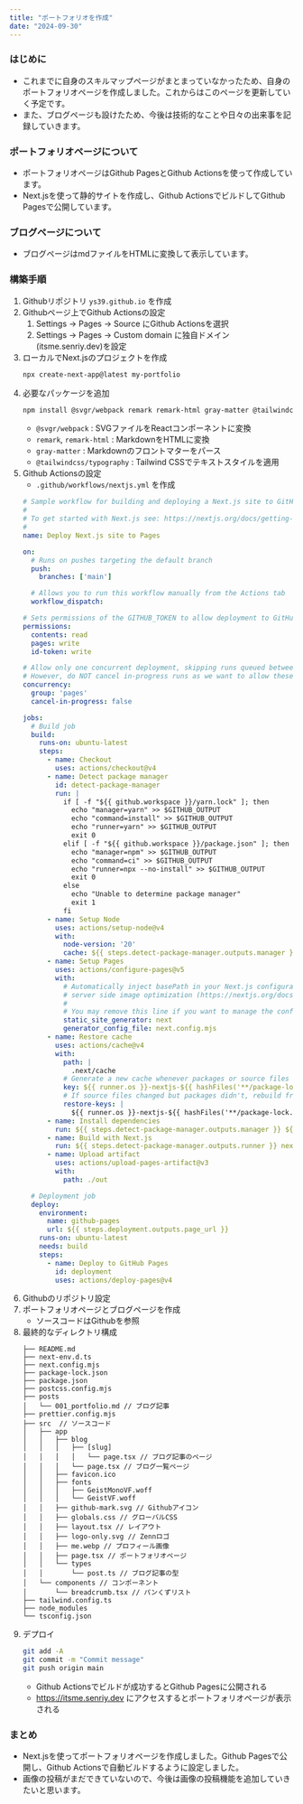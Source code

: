 ```yaml
---
title: "ポートフォリオを作成"
date: "2024-09-30"
---
```


### はじめに

* これまでに自身のスキルマップページがまとまっていなかったため、自身のポートフォリオページを作成しました。これからはこのページを更新していく予定です。
* また、ブログページも設けたため、今後は技術的なことや日々の出来事を記録していきます。

### ポートフォリオページについて

* ポートフォリオページはGithub PagesとGithub Actionsを使って作成しています。
* Next.jsを使って静的サイトを作成し、Github ActionsでビルドしてGithub Pagesで公開しています。

### ブログページについて
* ブログページはmdファイルをHTMLに変換して表示しています。

### 構築手順
1. Githubリポジトリ `ys39.github.io` を作成
2. Githubページ上でGithub Actionsの設定
    1. Settings -> Pages -> Source にGithub Actionsを選択
    2. Settings -> Pages -> Custom domain に独自ドメイン(itsme.senriy.dev)を設定
3. ローカルでNext.jsのプロジェクトを作成
    ```bash
    npx create-next-app@latest my-portfolio
    ```
4. 必要なパッケージを追加
    ```bash
    npm install @svgr/webpack remark remark-html gray-matter @tailwindcss/typography
    ```
    * `@svgr/webpack` : SVGファイルをReactコンポーネントに変換
    * `remark`, `remark-html` : MarkdownをHTMLに変換
    * `gray-matter` : Markdownのフロントマターをパース
    * `@tailwindcss/typography` : Tailwind CSSでテキストスタイルを適用
5. Github Actionsの設定
    * `.github/workflows/nextjs.yml` を作成
    ```yml
    # Sample workflow for building and deploying a Next.js site to GitHub Pages
    #
    # To get started with Next.js see: https://nextjs.org/docs/getting-started
    #
    name: Deploy Next.js site to Pages

    on:
      # Runs on pushes targeting the default branch
      push:
        branches: ['main']

      # Allows you to run this workflow manually from the Actions tab
      workflow_dispatch:

    # Sets permissions of the GITHUB_TOKEN to allow deployment to GitHub Pages
    permissions:
      contents: read
      pages: write
      id-token: write

    # Allow only one concurrent deployment, skipping runs queued between the run in-progress and latest queued.
    # However, do NOT cancel in-progress runs as we want to allow these production deployments to complete.
    concurrency:
      group: 'pages'
      cancel-in-progress: false

    jobs:
      # Build job
      build:
        runs-on: ubuntu-latest
        steps:
          - name: Checkout
            uses: actions/checkout@v4
          - name: Detect package manager
            id: detect-package-manager
            run: |
              if [ -f "${{ github.workspace }}/yarn.lock" ]; then
                echo "manager=yarn" >> $GITHUB_OUTPUT
                echo "command=install" >> $GITHUB_OUTPUT
                echo "runner=yarn" >> $GITHUB_OUTPUT
                exit 0
              elif [ -f "${{ github.workspace }}/package.json" ]; then
                echo "manager=npm" >> $GITHUB_OUTPUT
                echo "command=ci" >> $GITHUB_OUTPUT
                echo "runner=npx --no-install" >> $GITHUB_OUTPUT
                exit 0
              else
                echo "Unable to determine package manager"
                exit 1
              fi
          - name: Setup Node
            uses: actions/setup-node@v4
            with:
              node-version: '20'
              cache: ${{ steps.detect-package-manager.outputs.manager }}
          - name: Setup Pages
            uses: actions/configure-pages@v5
            with:
              # Automatically inject basePath in your Next.js configuration file and disable
              # server side image optimization (https://nextjs.org/docs/api-reference/next/image#unoptimized).
              #
              # You may remove this line if you want to manage the configuration yourself.
              static_site_generator: next
              generator_config_file: next.config.mjs
          - name: Restore cache
            uses: actions/cache@v4
            with:
              path: |
                .next/cache
              # Generate a new cache whenever packages or source files change.
              key: ${{ runner.os }}-nextjs-${{ hashFiles('**/package-lock.json', '**/yarn.lock') }}-${{ hashFiles('**.[jt]s', '**.[jt]sx') }}
              # If source files changed but packages didn't, rebuild from a prior cache.
              restore-keys: |
                ${{ runner.os }}-nextjs-${{ hashFiles('**/package-lock.json', '**/yarn.lock') }}-
          - name: Install dependencies
            run: ${{ steps.detect-package-manager.outputs.manager }} ${{ steps.detect-package-manager.outputs.command }}
          - name: Build with Next.js
            run: ${{ steps.detect-package-manager.outputs.runner }} next build
          - name: Upload artifact
            uses: actions/upload-pages-artifact@v3
            with:
              path: ./out

      # Deployment job
      deploy:
        environment:
          name: github-pages
          url: ${{ steps.deployment.outputs.page_url }}
        runs-on: ubuntu-latest
        needs: build
        steps:
          - name: Deploy to GitHub Pages
            id: deployment
            uses: actions/deploy-pages@v4
    ```
6. Githubのリポジトリ設定
7. ポートフォリオページとブログページを作成
    * ソースコードはGithubを参照
8. 最終的なディレクトリ構成
    ```
    ├── README.md
    ├── next-env.d.ts
    ├── next.config.mjs
    ├── package-lock.json
    ├── package.json
    ├── postcss.config.mjs
    ├── posts
    │   └── 001_portfolio.md // ブログ記事
    ├── prettier.config.mjs
    ├── src  // ソースコード
    │   ├── app
    │   │   ├── blog
    │   │   │   ├── [slug]
    │   │   │   │   └── page.tsx // ブログ記事のページ
    │   │   │   └── page.tsx // ブログ一覧ページ
    │   │   ├── favicon.ico
    │   │   ├── fonts
    │   │   │   ├── GeistMonoVF.woff
    │   │   │   └── GeistVF.woff
    │   │   ├── github-mark.svg // Githubアイコン
    │   │   ├── globals.css // グローバルCSS
    │   │   ├── layout.tsx // レイアウト
    │   │   ├── logo-only.svg // Zennロゴ
    │   │   ├── me.webp // プロフィール画像
    │   │   ├── page.tsx // ポートフォリオページ
    │   │   └── types
    │   │       └── post.ts // ブログ記事の型
    │   └── components // コンポーネント
    │       └── breadcrumb.tsx // パンくずリスト
    ├── tailwind.config.ts
    ├── node_modules
    └── tsconfig.json
    ```
9. デプロイ
    ```bash
    git add -A
    git commit -m "Commit message"
    git push origin main
    ```
    * Github Actionsでビルドが成功するとGithub Pagesに公開される
    * https://itsme.senriy.dev にアクセスするとポートフォリオページが表示される

### まとめ
* Next.jsを使ってポートフォリオページを作成しました。Github Pagesで公開し、Github Actionsで自動ビルドするように設定しました。
* 画像の投稿がまだできていないので、今後は画像の投稿機能を追加していきたいと思います。

